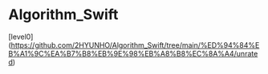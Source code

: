 # Algorithm_Swift
[level0] (https://github.com/2HYUNHO/Algorithm_Swift/tree/main/%ED%94%84%EB%A1%9C%EA%B7%B8%EB%9E%98%EB%A8%B8%EC%8A%A4/unrated)
